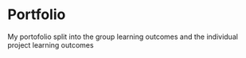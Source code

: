 # Portfolio
My portofolio split into the group learning outcomes and the individual project learning outcomes
